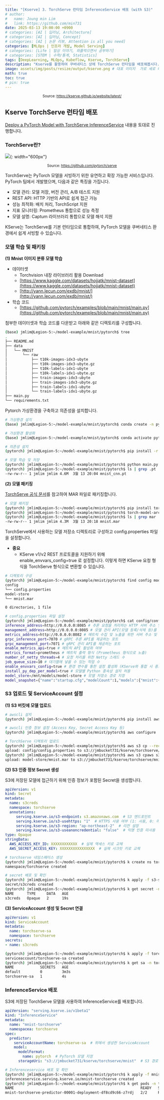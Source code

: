 ```yaml
---
title: "[Kserve] 3. TorchServe 런타임 InferenceService 배포 (with S3)"
# author:
#   name: Joung min Lim
#   link: https://github.com/min731
date: 2025-03-13 19:00:00 +0900
# categories: [AI | 딥러닝, Architecture]
# categories: [AI | 딥러닝, Concept]
# categories: [AI | 논문 리뷰, Attention is all you need]
categories: [MLOps | 인프라 개발, Model Serving]
# categories: [Life | 일상 이야기, 와플먹으면서 공부하기]
# categories: [STEM | 수학/통계, Statistics]
tags: [DeepLearning, MLOps, Kubeflow, Kserve, TorchServe]
description: "Kserve를 활용하여 쿠버네티스 상에 TorchServe 런타임을 배포해봅시다."
image: assets/img/posts/resize/output/kserve.png # 대표 이미지  가로 세로 비율 약 1.91:1 (예: 1200×628px)
math: true
toc: true
# pin: true
---
```


<div align="center">
  <small>Source: <a href="https://kserve.github.io/website/latest/">https://kserve.github.io/website/latest/</a></small>
</div>

## Kserve TorchServe 런타임 배포

[Deploy a PyTorch Model with TorchServe InferenceService](https://kserve.github.io/website/latest/modelserving/v1beta1/torchserve/) 내용을 토대로 진행합니다.


### TorchServe란?

![](assets/img/posts/resize/output/torchserve.jpeg){: width="600px"}

<div align="center">
  <small>Source: <a href="https://github.com/pytorch/serve">https://github.com/pytorch/serve</a></small>
</div>

TorchServe는 PyTorch 모델을 서빙하기 위한 유연하고 확장 가능한 서비스입니다. PyTorch 팀에서 개발했으며, 다음과 같은 특징을 가집니다.

- 모델 관리: 모델 저장, 버전 관리, A/B 테스트 지원
- REST API: HTTP 기반의 API로 쉽게 접근 가능
- 성능 최적화: 배치 처리, TorchScript 지원
- 지표 모니터링: Prometheus 통합으로 성능 측정
- 모델 설명: Captum 라이브러리 통합으로 모델 해석 지원

KServe는 TorchServe를 기본 런타임으로 통합하여, PyTorch 모델을 쿠버네티스 환경에서 쉽게 서빙할 수 있습니다.

### 모델 학습 및 패키징

**(1) Mnist 이미지 분류 모델 학습**

- 데이터셋
  - Torchvision 내장 라이브러리 활용 Download
  - [https://www.kaggle.com/datasets/hojjatk/mnist-dataset](https://www.kaggle.com/datasets/hojjatk/mnist-dataset)
  - [http://yann.lecun.com/exdb/mnist/](http://yann.lecun.com/exdb/mnist/)
- 학습 코드
  - [https://github.com/pytorch/examples/blob/main/mnist/main.py](https://github.com/pytorch/examples/blob/main/mnist/main.py)

첨부한 데이터셋과 학습 코드를 다운받고 아래와 같은 디렉토리를 구성합니다.

```bash
(base) jmlim@Legion-5:~/model-example/mnist/pytorch$ tree
.
├── README.md
├── data
│   └── MNIST
│       └── raw
│           ├── t10k-images-idx3-ubyte
│           ├── t10k-images-idx3-ubyte.gz
│           ├── t10k-labels-idx1-ubyte
│           ├── t10k-labels-idx1-ubyte.gz
│           ├── train-images-idx3-ubyte
│           ├── train-images-idx3-ubyte.gz
│           ├── train-labels-idx1-ubyte
│           └── train-labels-idx1-ubyte.gz
├── main.py
└── requirements.txt
```

Pytorch 가상환경을 구축하고 의존성을 설치합니다.

```bash
# 가상환경 설치
(base) jmlim@Legion-5:~/model-example/mnist/pytorch$ conda create -n pytorch python==3.10

# 가상환경 활성화
(base) jmlim@Legion-5:~/model-example/mnist/pytorch$ conda activate pytorch

# 의존성 설치
(pytorch) jmlim@Legion-5:~/model-example/mnist/pytorch$ pip install -r requirements.txt 

# 모델 학습 및 저장
(pytorch) jmlim@Legion-5:~/model-example/mnist/pytorch$ python main.py --save-model
(pytorch) jmlim@Legion-5:~/model-example/mnist/pytorch$ ls | grep .pt
-rw-rw-r-- 1 jmlim jmlim 4.6M  3월 13 20:04 mnist_cnn.pt
```

**(2) 모델 패키징**

[TorchServe 공식 문서](https://github.com/pytorch/serve/blob/master/model-archiver/README.md)를 참고하여 MAR 파일로 패키징합니다.

```bash
# 모델 패키징
(pytorch) jmlim@Legion-5:~/model-example/mnist/pytorch$ pip install torch-model-archiver
(pytorch) jmlim@Legion-5:~/model-example/mnist/pytorch$ torch-model-archiver --model-name mnist --version 1.0 --serialized-file mnist_cnn.pt --handler image_classifier
(pytorch) jmlim@Legion-5:~/model-example/mnist/pytorch$ ls | grep mar
-rw-rw-r-- 1 jmlim jmlim 4.3M  3월 13 20:18 mnist.mar
```

TorchServe에서 사용하는 모델 저장소 디렉토리로 구성하고 config.properties 파일을 설정합니다.

- **중요**
  - KServe v1/v2 REST 프로토콜을 지원하기 위해 enable_envvars_config=true 로 설정합니다. 이렇게 하면 KServe 요청 형식을 TorchServe 형식으로 변환할 수 있습니다.

```bash
# 디렉토리 구성
(pytorch) jmlim@Legion-5:~/model-example/mnist/pytorch$ find config model-store -type d | sort | uniq | xargs tree
config
└── config.properties
model-store
└── mnist.mar

0 directories, 1 file

# config.properties 파일 설정
(pytorch) jmlim@Legion-5:~/model-example/mnist/pytorch$ cat config/config.properties
inference_address=http://0.0.0.0:8085 # 추론 요청을 처리하는 HTTP 서버 주소 및 포트
management_address=http://0.0.0.0:8085 # 모델 관리 API(모델 등록/삭제 등)를 처리하는 서버 주소 및 포트
metrics_address=http://0.0.0.0:8082 # 메트릭 수집 및 노출을 위한 서버 주소 및 포트
grpc_inference_port=7070 # gRPC 추론 API를 제공하는 포트
grpc_management_port=7071 # gRPC 관리 API를 제공하는 포트
enable_metrics_api=true # 메트릭 API 활성화 여부
metrics_format=prometheus # 메트릭 출력 형식 (Prometheus 형식으로 노출)
number_of_netty_threads=4 # 요청 처리를 위한 Netty 스레드 수
job_queue_size=10 # 대기열에 넣을 수 있는 작업 수
enable_envvars_config=true # 환경 변수를 통한 설정 활성화 (KServe와 통합 시 중요)
install_py_dep_per_model=true # 모델별 Python 종속성 설치 허용
model_store=/mnt/models/model-store # 모델 저장소 경로 지정
model_snapshot={"name":"startup.cfg","modelCount":1,"models":{"mnist":{"1.0":{"defaultVersion":true,"marName":"mnist.mar","minWorkers":1,"maxWorkers":5,"batchSize":1,"maxBatchDelay":10,"responseTimeout":120}}}} # mnist 모델의 버전, 작업자 수, 배치 크기 등 정의
```

### S3 업로드 및 ServiceAccount 설정

**(1) S3 버킷에 모델 업로드**

```bash
# awscli 설치
(pytorch) jmlim@Legion-5:~/model-example/mnist/pytorch$ pip install awscli

# awscli 인증 정보 설정 (Access Key, Secret Access Key 등)
(pytorch) jmlim@Legion-5:~/model-example/mnist/pytorch$ aws configure

# TorchServe 디렉토리 업로드
(pytorch) jmlim@Legion-5:~/model-example/mnist/pytorch$ aws s3 cp --recursive config s3://jmbucket731/kserve/torchserve/mnist/config/
upload: config/config.properties to s3://jmbucket731/kserve/torchserve/mnist/config/config.properties
(pytorch) jmlim@Legion-5:~/model-example/mnist/pytorch$ aws s3 cpaws s3 cp --recursive model-store s3://jmbucket731/kserve/torchserve/mnist/model-store/
upload: model-store/mnist.mar to s3://jmbucket731/kserve/torchserve/mnist/model-store/mnist.mar
```

**(2) S3 인증 정보 Secret 생성**

S3에 저장된 모델에 접근하기 위해 인증 정보가 포함된 Secret을 생성합니다.

```yaml
apiVersion: v1
kind: Secret
metadata:
  name: s3creds
  namespace: torchserve
  annotations:
     serving.kserve.io/s3-endpoint: s3.amazonaws.com  # S3 엔드포인트
     serving.kserve.io/s3-usehttps: "1"  # HTTPS 사용 여부 (1: 사용, 0: 미사용)
     serving.kserve.io/s3-region: "ap-northeast-2"  # 리전 설정
     serving.kserve.io/s3-useanoncredential: "false"  # 익명 인증 미사용
type: Opaque
stringData:
  AWS_ACCESS_KEY_ID: XXXXXXXXXXXX  # 실제 액세스 키로 교체
  AWS_SECRET_ACCESS_KEY: XXXXXXXXXXXXXXXX  # 실제 시크릿 키로 교체
```

```bash
# torchserve 네임스페이스 생성
(pytorch) jmlim@Legion-5:~/model-example/mnist/pytorch$ k create ns torchserve
namespace/torchserve created

# secret 배포 및 확인
(pytorch) jmlim@Legion-5:~/model-example/mnist/pytorch$ k apply -f s3-secret.yaml.yaml
secret/s3creds created
(pytorch) jmlim@Legion-5:~/model-example/mnist/pytorch$ k get secret -n torchserve
NAME      TYPE     DATA   AGE
s3creds   Opaque   2      19s
```

**(3) ServiceAccount 생성 및 Secret 연결**

```yaml
apiVersion: v1
kind: ServiceAccount
metadata:
  name: torchserve-sa
  namespace: torchserve
secrets:
- name: s3creds
```

```bash
(pytorch) jmlim@Legion-5:~/model-example/mnist/pytorch$ k apply -f torchserve-sa.yaml
serviceaccount/torchserve-sa created
(pytorch) jmlim@Legion-5:~/model-example/mnist/pytorch$ k get sa -n torchserve
NAME            SECRETS   AGE
default         0         3m3s
torchserve-sa   1         4s
```

### InferenceService 배포

S3에 저장된 TorchServe 모델을 사용하여 InferenceService를 배포합니다.

```yaml
apiVersion: "serving.kserve.io/v1beta1"
kind: "InferenceService"
metadata:
  name: "mnist-torchserve"
  namespacea: torchserve
spec:
  predictor:
    serviceAccountName: torchserve-sa  # 위에서 생성한 ServiceAccount
    model:
      modelFormat:
        name: pytorch  # PyTorch 모델 지정
      storageUri: "s3://jmbucket731/kserve/torchserve/mnist"  # S3 경로
```

```bash
# Inferenceservice 배포 및 확인
(pytorch) jmlim@Legion-5:~/model-example/mnist/pytorch$ k apply -f mnist-torchserve.yaml
inferenceservice.serving.kserve.io/mnist-torchserve created
(pytorch) jmlim@Legion-5:~/model-example/mnist/pytorch$ k get pods -n torchserve
NAME                                                          READY   STATUS    RESTARTS   AGE
mnist-torchserve-predictor-00001-deployment-df8cd9c66-z7rdj   2/2     Running   0          3m20s
```